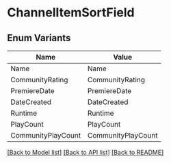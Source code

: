 # ChannelItemSortField

## Enum Variants

| Name | Value |
|---- | -----|
| Name | Name |
| CommunityRating | CommunityRating |
| PremiereDate | PremiereDate |
| DateCreated | DateCreated |
| Runtime | Runtime |
| PlayCount | PlayCount |
| CommunityPlayCount | CommunityPlayCount |


[[Back to Model list]](../README.md#documentation-for-models) [[Back to API list]](../README.md#documentation-for-api-endpoints) [[Back to README]](../README.md)


